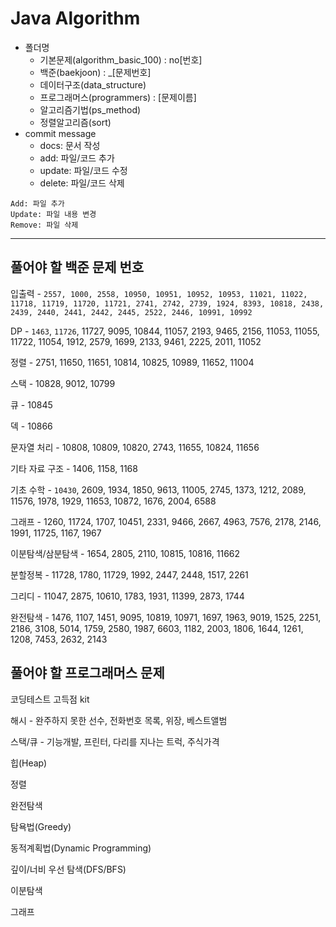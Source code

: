 # Java Algorithm

- 폴더명
    * 기본문제(algorithm_basic_100) : no[번호]
    * 백준(baekjoon) : _[문제번호]
    * 데이터구조(data_structure)
    * 프로그래머스(programmers) : [문제이름]
    * 알고리즘기법(ps_method)
    * 정렬알고리즘(sort)
- commit message
  - docs: 문서 작성
  - add: 파일/코드 추가
  - update: 파일/코드 수정
  - delete: 파일/코드 삭제

```
Add: 파일 추가
Update: 파일 내용 변경
Remove: 파일 삭제
```

---
  
## 풀어야 할 백준 문제 번호

입출력 - `2557, 1000, 2558, 10950, 10951, 10952, 10953, 11021, 11022, 11718, 11719, 11720, 11721, 2741, 2742, 2739, 1924, 8393, 10818, 2438, 2439, 2440, 2441, 2442, 2445, 2522, 2446, 10991, 10992`

 

DP - `1463`, `11726`, 11727, 9095, 10844, 11057, 2193, 9465, 2156, 11053, 11055, 11722, 11054, 1912, 2579, 1699, 2133, 9461, 2225, 2011, 11052

 

정렬 - 2751, 11650, 11651, 10814, 10825, 10989, 11652, 11004

 

스택 - 10828, 9012, 10799

 

큐 - 10845

 

덱 - 10866

 

문자열 처리 - 10808, 10809, 10820, 2743, 11655, 10824, 11656

 

기타 자료 구조 - 1406, 1158, 1168

 

기초 수학 - `10430`, 2609, 1934, 1850, 9613, 11005, 2745, 1373, 1212, 2089, 11576, 1978, 1929, 11653, 10872, 1676, 2004, 6588  

 

그래프 - 1260, 11724, 1707, 10451, 2331, 9466, 2667, 4963, 7576, 2178, 2146, 1991, 11725, 1167, 1967


이분탐색/삼분탐색 - 1654, 2805, 2110, 10815, 10816, 11662


분할정복 - 11728, 1780, 11729, 1992, 2447, 2448, 1517, 2261


그리디 - 11047, 2875, 10610, 1783, 1931, 11399, 2873, 1744 


완전탐색 - 1476, 1107, 1451, 9095, 10819, 10971, 1697, 1963, 9019, 1525, 2251, 2186, 3108, 5014, 1759, 2580, 1987, 6603, 1182, 2003, 1806, 1644, 1261, 1208, 7453, 2632, 2143

## 풀어야 할 프로그래머스 문제

코딩테스트 고득점 kit

해시 - 완주하지 못한 선수, 전화번호 목록, 위장, 베스트앨범

스택/큐 - 기능개발, 프린터, 다리를 지나는 트럭, 주식가격

힙(Heap)

정렬

완전탐색

탐욕법(Greedy)

동적계획법(Dynamic Programming)

깊이/너비 우선 탐색(DFS/BFS)

이분탐색

그래프
